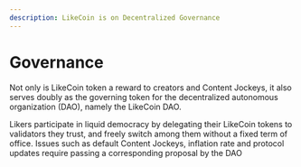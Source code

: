 ```yaml
---
description: LikeCoin is on Decentralized Governance
---
```


# Governance

Not only is LikeCoin token a reward to creators and Content Jockeys, it also serves doubly as the governing token for the decentralized autonomous organization (DAO), namely the LikeCoin DAO.

Likers participate in liquid democracy by delegating their LikeCoin tokens to validators they trust, and freely switch among them without a fixed term of office. Issues such as default Content Jockeys, inflation rate and protocol updates require passing a corresponding proposal by the DAO
